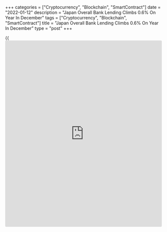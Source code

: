 +++
categories = ["Cryptocurrency", "Blockchain", "SmartContract"]
date = "2022-01-12"
description = "Japan Overall Bank Lending Climbs 0.6% On Year In December"
tags = ["Cryptocurrency", "Blockchain", "SmartContract"]
title = "Japan Overall Bank Lending Climbs 0.6% On Year In December"
type = "post"
+++

{{<iframe id="large-banner" src="https://www.bounty.group/#slide=1.0" width="100%" height="600" scrolling="no" style="border: 0px solid rgb(216, 221, 230); border-radius: 3px;">}}

The value of overall bank lending in Japan was up 0.6 percent on year
for the second straight month in December, the Bank of Japan said on
Wednesday - coming in at 580.869 trillion yen.

Excluding trusts, bank lending climbed an annual 0.5 percent to 504.509
trillion yen, while lending from trusts rose 0.8 percent on year to
76.360 trillion yen. Lending from foreign banks sank 4.4 percent on year
to 3.107 trillion yen.

For the fourth quarter of 2021, overall bank lending gained 0.7 percent
on year, while lending excluding trusts rose 0.6 percent and lending
from trusts improved 1.0 percent.

For comments and feedback [contact](https://www.playgroundfx.com/contact/): editorial@rtt[news](https://www.letsplayfx.com/blog/forex-news-website/).com

[Economic News][1]

 **What parts of the world are seeing the best (and worst) economic
performances lately? Click[here][2] to check out our [Econ Scorecard][2]
and find out! See up-to-the-moment [ranking](https://www.playgroundfx.com/blog/crypto-exchange-ranking/)s for the best and worst
performers in [GDP][3], [unemployment rate][4], [inflation][5] and much
more.**

   1. www.rtt[news](https://www.letsplayfx.com/blog/forex-news-website/).com/Content/EconomicNews.aspx
   2. www.rtt[news](https://www.letsplayfx.com/blog/forex-news-website/).com/economic-scorecard/world-rank/industrial-production/highest-performance.aspx
   3. www.rtt[news](https://www.letsplayfx.com/blog/forex-news-website/).com/economic-scorecard/world-rank/GDP/highest-performance.aspx
   4. www.rtt[news](https://www.letsplayfx.com/blog/forex-news-website/).com/economic-scorecard/world-rank/unemployment-rate/lowest-performance.aspx
   5. www.rtt[news](https://www.letsplayfx.com/blog/forex-news-website/).com/economic-scorecard/world-rank/CPI/highest-performance.aspx
